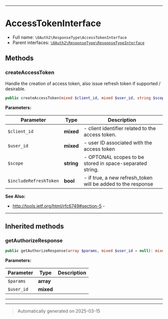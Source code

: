 ***

# AccessTokenInterface





* Full name: `\OAuth2\ResponseType\AccessTokenInterface`
* Parent interfaces: [`\OAuth2\ResponseType\ResponseTypeInterface`](./ResponseTypeInterface.md)


## Methods


### createAccessToken

Handle the creation of access token, also issue refresh token if supported / desirable.

```php
public createAccessToken(mixed $client_id, mixed $user_id, string $scope = null, bool $includeRefreshToken = true): mixed
```








**Parameters:**

| Parameter | Type | Description |
|-----------|------|-------------|
| `$client_id` | **mixed** | - client identifier related to the access token. |
| `$user_id` | **mixed** | - user ID associated with the access token |
| `$scope` | **string** | - OPTONAL scopes to be stored in space-separated string. |
| `$includeRefreshToken` | **bool** | - if true, a new refresh_token will be added to the response |





**See Also:**

* http://tools.ietf.org/html/rfc6749#section-5 - 

***


## Inherited methods


### getAuthorizeResponse



```php
public getAuthorizeResponse(array $params, mixed $user_id = null): mixed
```








**Parameters:**

| Parameter | Type | Description |
|-----------|------|-------------|
| `$params` | **array** |  |
| `$user_id` | **mixed** |  |





***


***
> Automatically generated on 2025-03-15
